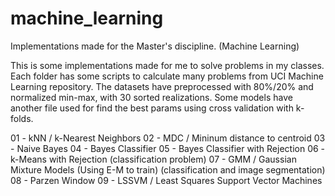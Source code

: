 # machine_learning
Implementations made for the Master's discipline. (Machine Learning)

This is some implementations made for me to solve problems in my classes.
Each folder has some scripts to calculate many problems from UCI Machine Learning repository.
The datasets have preprocessed with 80%/20% and normalized min-max, with 30 sorted realizations.
Some models have another file used for find the best params using cross validation with k-folds.

01 - kNN / k-Nearest Neighbors 
02 - MDC / Mininum distance to centroid
03 - Naive Bayes
04 - Bayes Classifier
05 - Bayes Classifier with Rejection
06 - k-Means with Rejection (classification problem)
07 - GMM / Gaussian Mixture Models (Using E-M to train) (classification and image segmentation)
08 - Parzen Window
09 - LSSVM / Least Squares Support Vector Machines
